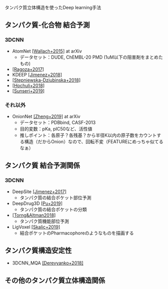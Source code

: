 タンパク質立体構造を使ったDeep learning手法

## タンパク質-化合物 結合予測

### 3DCNN
* AtomNet [[Wallach+2015]](https://arxiv.org/abs/1510.02855) at arXiv
  * データセット：DUDE, ChEMBL-20 PMD (1uM以下の阻害剤をまとめたもの)
* [[Ragoza+2017]](https://pubs.acs.org/doi/abs/10.1021%2Facs.jcim.6b00740)
* KDEEP [[Jimenez+2018]](https://pubs.acs.org/doi/10.1021/acs.jcim.7b00650)
* [[Stepniewska-Dziubinska+2018]](https://academic.oup.com/bioinformatics/article/34/21/3666/4994792)
* [[Hochuli+2018]](https://www.sciencedirect.com/science/article/pii/S1093326318301670)
* [[Sunseri+2019]](https://link.springer.com/article/10.1007/s10822-018-0133-y)

### それ以外
* OnionNet [[Zheng+2019]](https://arxiv.org/abs/1906.02418) at arXiv
  * データセット：PDBbind, CASF-2013
  * 目的変数：pKa, pIC50など、活性値
  * 推しポイント：各原子？各残基？から半径K以内の原子数をカウントする構造（だからOnion）なので、回転不変（FEATUREにめっちゃ似てるなぁ）

## タンパク質 結合予測関係

### 3DCNN
* DeepSite [[Jimenez+2017]](https://academic.oup.com/bioinformatics/article/33/19/3036/3859178)
  * タンパク質の結合ポケット部位予測
* DeepDrug3D [[Pu+2019]](https://journals.plos.org/ploscompbiol/article?id=10.1371/journal.pcbi.1006718)
  * タンパク質の結合ポケットの分類 
* [[Torng&Altman2018]](https://academic.oup.com/bioinformatics/article/35/9/1503/5104336)
  * タンパク質機能部位予測
* LigVoxel [[Skalic+2019]](https://academic.oup.com/bioinformatics/article/35/2/243/5050023)
  * 結合ポケットのPharmacophoreのようなものを描画する

## タンパク質構造安定性

* 3DCNN_MQA [[Derevyanko+2018]](https://academic.oup.com/bioinformatics/article/34/23/4046/5040325)

## その他のタンパク質立体構造関係


